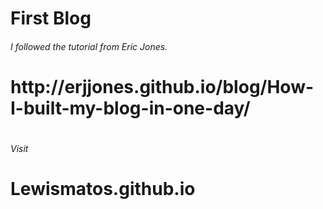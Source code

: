 # First Blog
<html>
  <h6>I followed the tutorial from Eric Jones.<h6> <h1>http://erjjones.github.io/blog/How-I-built-my-blog-in-one-day/<h1>
  
  <h6>Visit<h6>
  
  <h1><strong>Lewismatos.github.io<strong><h1>
<html>
